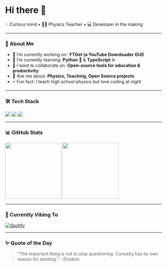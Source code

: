 # Hi there 👋

<!--
**ErfanNamira/ErfanNamira** is a ✨ _special_ ✨ repository because its `README.md` (this file) appears on your GitHub profile.
-->

💡 Curious mind • 🧑‍🏫 Physics Teacher • 💻 Developer in the making  

---

### 🌱 About Me
- 🔭 I’m currently working on: **YTGet (a YouTube Downloader GUI)**  
- 🌱 I’m currently learning: **Python** 🐍 & **TypeScript** 🌐  
- 👯 I want to collaborate on: **Open-source tools for education & productivity**  
- 💬 Ask me about: **Physics, Teaching, Open Source projects**  
- ⚡ Fun fact: I teach high school physics but love coding at night  

---

### 🛠 Tech Stack
<p>
  <img src="https://img.shields.io/badge/Python-3776AB?style=for-the-badge&logo=python&logoColor=white"/>
  <img src="https://img.shields.io/badge/TypeScript-3178C6?style=for-the-badge&logo=typescript&logoColor=white"/>
  <img src="https://img.shields.io/badge/GitHub-181717?style=for-the-badge&logo=github&logoColor=white"/>
</p>

---

### 📊 GitHub Stats
<p>
  <img src="https://github-readme-stats.vercel.app/api?username=ErfanNamira&show_icons=true&theme=radical" height="180px"/>
  <img src="https://github-readme-stats.vercel.app/api/top-langs/?username=ErfanNamira&layout=compact&theme=tokyonight" height="180px"/>
</p>

---

### 🎵 Currently Vibing To
[![Spotify](https://novatorem.vercel.app/api/spotify)](https://open.spotify.com/user/your-spotify-username)

---

### ✨ Quote of the Day
> "The important thing is not to stop questioning. Curiosity has its own reason for existing." – *Einstein*
